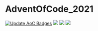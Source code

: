 # AdventOfCode_2021
[![Update AoC Badges](https://github.com/Kehvarl/AdventOfCode_2021/actions/workflows/main.yml/badge.svg?branch=main)](https://github.com/Kehvarl/AdventOfCode_2021/actions/workflows/main.yml)  ![](https://img.shields.io/badge/day%20📅-21-blue)  ![](https://img.shields.io/badge/stars%20⭐-38-yellow) ![](https://img.shields.io/badge/days%20completed-19-red)
